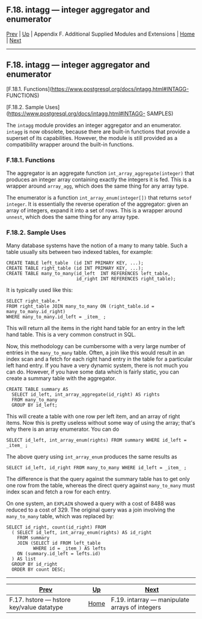F.18. intagg — integer aggregator and enumerator  
---  
[Prev](https://www.postgresql.org/docs/hstore.html "F.17. hstore — hstore key/value datatype") | [Up](https://www.postgresql.org/docs/contrib.html "Appendix F. Additional Supplied Modules and Extensions") | Appendix F. Additional Supplied Modules and Extensions | [Home](https://www.postgresql.org/docs/index.html "PostgreSQL 17.4 Documentation") |  [Next](https://www.postgresql.org/docs/intarray.html "F.19. intarray — manipulate arrays of integers")  
  
* * *

## F.18. intagg — integer aggregator and enumerator #

[F.18.1. Functions](https://www.postgresql.org/docs/intagg.html#INTAGG-
FUNCTIONS)

[F.18.2. Sample Uses](https://www.postgresql.org/docs/intagg.html#INTAGG-
SAMPLES)

The `intagg` module provides an integer aggregator and an enumerator. `intagg`
is now obsolete, because there are built-in functions that provide a superset
of its capabilities. However, the module is still provided as a compatibility
wrapper around the built-in functions.

### F.18.1. Functions #

The aggregator is an aggregate function `int_array_aggregate(integer)` that
produces an integer array containing exactly the integers it is fed. This is a
wrapper around `array_agg`, which does the same thing for any array type.

The enumerator is a function `int_array_enum(integer[])` that returns `setof
integer`. It is essentially the reverse operation of the aggregator: given an
array of integers, expand it into a set of rows. This is a wrapper around
`unnest`, which does the same thing for any array type.

### F.18.2. Sample Uses #

Many database systems have the notion of a many to many table. Such a table
usually sits between two indexed tables, for example:

    
    
    CREATE TABLE left_table  (id INT PRIMARY KEY, ...);
    CREATE TABLE right_table (id INT PRIMARY KEY, ...);
    CREATE TABLE many_to_many(id_left  INT REFERENCES left_table,
                              id_right INT REFERENCES right_table);
    

It is typically used like this:

    
    
    SELECT right_table.*
    FROM right_table JOIN many_to_many ON (right_table.id = many_to_many.id_right)
    WHERE many_to_many.id_left = _item_ ;
    

This will return all the items in the right hand table for an entry in the
left hand table. This is a very common construct in SQL.

Now, this methodology can be cumbersome with a very large number of entries in
the `many_to_many` table. Often, a join like this would result in an index
scan and a fetch for each right hand entry in the table for a particular left
hand entry. If you have a very dynamic system, there is not much you can do.
However, if you have some data which is fairly static, you can create a
summary table with the aggregator.

    
    
    CREATE TABLE summary AS
      SELECT id_left, int_array_aggregate(id_right) AS rights
      FROM many_to_many
      GROUP BY id_left;
    

This will create a table with one row per left item, and an array of right
items. Now this is pretty useless without some way of using the array; that's
why there is an array enumerator. You can do

    
    
    SELECT id_left, int_array_enum(rights) FROM summary WHERE id_left = _item_ ;
    

The above query using `int_array_enum` produces the same results as

    
    
    SELECT id_left, id_right FROM many_to_many WHERE id_left = _item_ ;
    

The difference is that the query against the summary table has to get only one
row from the table, whereas the direct query against `many_to_many` must index
scan and fetch a row for each entry.

On one system, an `EXPLAIN` showed a query with a cost of 8488 was reduced to
a cost of 329. The original query was a join involving the `many_to_many`
table, which was replaced by:

    
    
    SELECT id_right, count(id_right) FROM
      ( SELECT id_left, int_array_enum(rights) AS id_right
        FROM summary
        JOIN (SELECT id FROM left_table
              WHERE id = _item_) AS lefts
        ON (summary.id_left = lefts.id)
      ) AS list
      GROUP BY id_right
      ORDER BY count DESC;
    

* * *

[Prev](https://www.postgresql.org/docs/hstore.html "F.17. hstore — hstore key/value datatype") | [Up](https://www.postgresql.org/docs/contrib.html "Appendix F. Additional Supplied Modules and Extensions") |  [Next](https://www.postgresql.org/docs/intarray.html "F.19. intarray — manipulate arrays of integers")  
---|---|---  
F.17. hstore — hstore key/value datatype  | [Home](https://www.postgresql.org/docs/index.html "PostgreSQL 17.4 Documentation") |  F.19. intarray — manipulate arrays of integers

